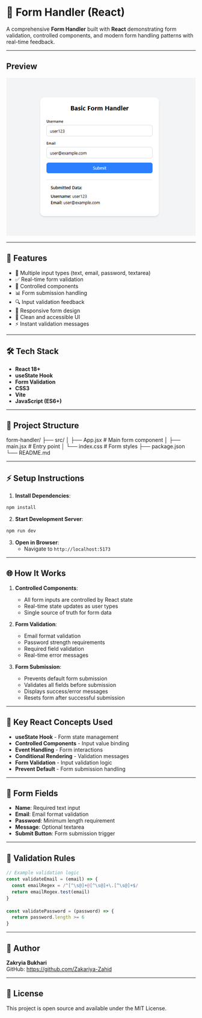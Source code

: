 # 📝 Form Handler (React)

A comprehensive **Form Handler** built with **React** demonstrating form validation, controlled components, and modern form handling patterns with real-time feedback.

---

## Preview
![alt text](image.png)

---
## 🚀 Features

- 📝 Multiple input types (text, email, password, textarea)
- ✅ Real-time form validation
- 🎯 Controlled components
- 📊 Form submission handling
- 🔍 Input validation feedback
- 📱 Responsive form design
- 🎨 Clean and accessible UI
- ⚡ Instant validation messages

---

## 🛠️ Tech Stack

- **React 18+**
- **useState Hook**
- **Form Validation**
- **CSS3**
- **Vite**
- **JavaScript (ES6+)**

---

## 📂 Project Structure

form-handler/
├── src/
│   ├── App.jsx # Main form component
│   ├── main.jsx # Entry point
│   └── index.css # Form styles
├── package.json
└── README.md

---

## ⚡ Setup Instructions

1. **Install Dependencies**:
```bash
npm install
```

2. **Start Development Server**:
```bash
npm run dev
```

3. **Open in Browser**:
   - Navigate to `http://localhost:5173`

---

## 🌐 How It Works

1. **Controlled Components**:
   - All form inputs are controlled by React state
   - Real-time state updates as user types
   - Single source of truth for form data

2. **Form Validation**:
   - Email format validation
   - Password strength requirements
   - Required field validation
   - Real-time error messages

3. **Form Submission**:
   - Prevents default form submission
   - Validates all fields before submission
   - Displays success/error messages
   - Resets form after successful submission

---

## 🔧 Key React Concepts Used

- **useState Hook** - Form state management
- **Controlled Components** - Input value binding
- **Event Handling** - Form interactions
- **Conditional Rendering** - Validation messages
- **Form Validation** - Input validation logic
- **Prevent Default** - Form submission handling

---

## 📌 Form Fields

- **Name**: Required text input
- **Email**: Email format validation
- **Password**: Minimum length requirement
- **Message**: Optional textarea
- **Submit Button**: Form submission trigger

---

## 🎯 Validation Rules

```jsx
// Example validation logic
const validateEmail = (email) => {
  const emailRegex = /^[^\s@]+@[^\s@]+\.[^\s@]+$/
  return emailRegex.test(email)
}

const validatePassword = (password) => {
  return password.length >= 6
}
```

---

## 🙌 Author

**Zakryia Bukhari**  
GitHub: https://github.com/Zakariya-Zahid

---

## 📄 License

This project is open source and available under the MIT License.